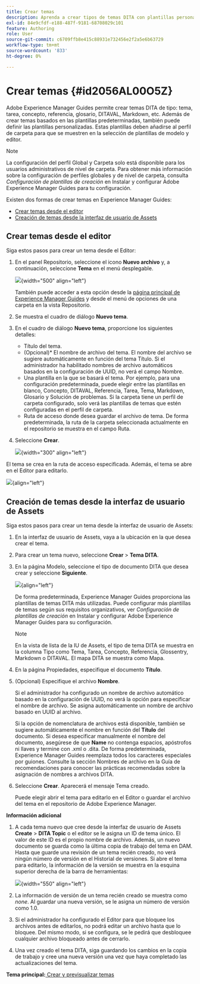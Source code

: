 ```yaml
---
title: Crear temas
description: Aprenda a crear tipos de temas DITA con plantillas personalizadas en Adobe Experience Manager Guides.
exl-id: 84e9cfdf-e188-487f-9181-68708029c101
feature: Authoring
role: User
source-git-commit: c6709ffb8e415c88931e732456e2f2a5e6b63729
workflow-type: tm+mt
source-wordcount: '833'
ht-degree: 0%

---
```


# Crear temas {#id2056AL00O5Z}

Adobe Experience Manager Guides permite crear temas DITA de tipo: tema, tarea, concepto, referencia, glosario, DITAVAL, Markdown, etc. Además de crear temas basados en las plantillas predeterminadas, también puede definir las plantillas personalizadas. Estas plantillas deben añadirse al perfil de carpeta para que se muestren en la selección de plantillas de modelo y editor.

>[!NOTE]
>
> La configuración del perfil Global y Carpeta solo está disponible para los usuarios administrativos de nivel de carpeta. Para obtener más información sobre la configuración de perfiles globales y de nivel de carpeta, consulta *Configuración de plantillas de creación* en Instalar y configurar Adobe Experience Manager Guides para tu configuración.


Existen dos formas de crear temas en Experience Manager Guides:

- [Crear temas desde el editor](#create-topics-from-the-editor)
- [Creación de temas desde la interfaz de usuario de Assets](#create-topics-from-the-assets-ui)

## Crear temas desde el editor

Siga estos pasos para crear un tema desde el Editor:

1. En el panel Repositorio, seleccione el icono **Nuevo archivo** y, a continuación, seleccione **Tema** en el menú desplegable.

   ![](images/create-topic-option.png){width="500" align="left"}

   También puede acceder a esta opción desde la [página principal de Experience Manager Guides](./intro-home-page.md) y desde el menú de opciones de una carpeta en la vista Repositorio.

2. Se muestra el cuadro de diálogo **Nuevo tema**.

3. En el cuadro de diálogo **Nuevo tema**, proporcione los siguientes detalles:
   - Título del tema.
   - \(Opcional\)* El nombre de archivo del tema. El nombre del archivo se sugiere automáticamente en función del tema Título. Si el administrador ha habilitado nombres de archivo automáticos basados en la configuración de UUID, no verá el campo Nombre.
   - Una plantilla en la que se basará el tema. Por ejemplo, para una configuración predeterminada, puede elegir entre las plantillas en blanco, Concepto, DITAVAL, Referencia, Tarea, Tema, Markdown, Glosario y Solución de problemas. Si la carpeta tiene un perfil de carpeta configurado, solo verá las plantillas de temas que estén configuradas en el perfil de carpeta.
   - Ruta de acceso donde desea guardar el archivo de tema. De forma predeterminada, la ruta de la carpeta seleccionada actualmente en el repositorio se muestra en el campo Ruta.

4. Seleccione **Crear**.

   ![](images/create-topic-dialog-new.png){width="300" align="left"}

El tema se crea en la ruta de acceso especificada. Además, el tema se abre en el Editor para editarlo.

![](images/new-topic-editor.png){align="left"}

## Creación de temas desde la interfaz de usuario de Assets

Siga estos pasos para crear un tema desde la interfaz de usuario de Assets:

1. En la interfaz de usuario de Assets, vaya a la ubicación en la que desea crear el tema.

1. Para crear un tema nuevo, seleccione **Crear** \> **Tema DITA**.

1. En la página Modelo, seleccione el tipo de documento DITA que desea crear y seleccione **Siguiente**.

   ![](images/create_dita_topic.png){align="left"}

   De forma predeterminada, Experience Manager Guides proporciona las plantillas de temas DITA más utilizadas. Puede configurar más plantillas de temas según sus requisitos organizativos, ver *Configuración de plantillas de creación* en Instalar y configurar Adobe Experience Manager Guides para su configuración.

   >[!NOTE]
   >
   > En la vista de lista de la IU de Assets, el tipo de tema DITA se muestra en la columna Tipo como Tema, Tarea, Concepto, Referencia, Glossentry, Markdown o DITAVAL. El mapa DITA se muestra como Mapa.

1. En la página Propiedades, especifique el documento **Título**.

1. \(Opcional\) Especifique el archivo **Nombre**.

   Si el administrador ha configurado un nombre de archivo automático basado en la configuración de UUID, no verá la opción para especificar el nombre de archivo. Se asigna automáticamente un nombre de archivo basado en UUID al archivo.

   Si la opción de nomenclatura de archivos está disponible, también se sugiere automáticamente el nombre en función del **Título** del documento. Si desea especificar manualmente el nombre del documento, asegúrese de que **Name** no contenga espacios, apóstrofos ni llaves y termine con .xml o .dita. De forma predeterminada, Experience Manager Guides reemplaza todos los caracteres especiales por guiones. Consulte la sección Nombres de archivo en la Guía de recomendaciones para conocer las prácticas recomendadas sobre la asignación de nombres a archivos DITA.

1. Seleccione **Crear**. Aparecerá el mensaje Tema creado.

   Puede elegir abrir el tema para editarlo en el Editor o guardar el archivo del tema en el repositorio de Adobe Experience Manager.

**Información adicional**

1. A cada tema nuevo que cree desde la interfaz de usuario de Assets **Create** \> **DITA Topic** o el editor se le asigna un ID de tema único. El valor de este ID es el propio nombre de archivo. Además, un nuevo documento se guarda como la última copia de trabajo del tema en DAM. Hasta que guarde una revisión de un tema recién creado, no verá ningún número de versión en el Historial de versiones. Si abre el tema para editarlo, la información de la versión se muestra en la esquina superior derecha de la barra de herramientas:

   ![](images/topic-version-none_cs.png){width="550" align="left"}

2. La información de versión de un tema recién creado se muestra como *none*. Al guardar una nueva versión, se le asigna un número de versión como 1.0.

3. Si el administrador ha configurado el Editor para que bloquee los archivos antes de editarlos, no podrá editar un archivo hasta que lo bloquee. Del mismo modo, si se configura, se le pedirá que desbloquee cualquier archivo bloqueado antes de cerrarlo.

4. Una vez creado el tema DITA, siga guardando los cambios en la copia de trabajo y cree una nueva versión una vez que haya completado las actualizaciones del tema.

**Tema principal:**[ Crear y previsualizar temas](create-preview-topics.md)
